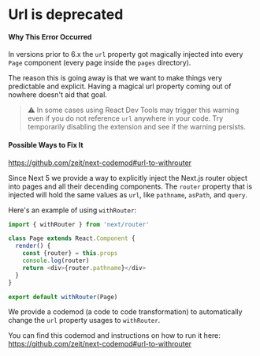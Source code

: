 # Url is deprecated

#### Why This Error Occurred

In versions prior to 6.x the `url` property got magically injected into every `Page` component (every page inside the `pages` directory).

The reason this is going away is that we want to make things very predictable and explicit. Having a magical url property coming out of nowhere doesn't aid that goal.

> ⚠️ In some cases using React Dev Tools may trigger this warning even if you do not reference `url` anywhere in your code. Try temporarily disabling the extension and see if the warning persists.

#### Possible Ways to Fix It

https://github.com/zeit/next-codemod#url-to-withrouter

Since Next 5 we provide a way to explicitly inject the Next.js router object into pages and all their decending components.
The `router` property that is injected will hold the same values as `url`, like `pathname`, `asPath`, and `query`.

Here's an example of using `withRouter`:

```js
import { withRouter } from 'next/router'

class Page extends React.Component {
  render() {
    const {router} = this.props
    console.log(router)
    return <div>{router.pathname}</div>
  }
}

export default withRouter(Page)
```

We provide a codemod (a code to code transformation) to automatically change the `url` property usages to `withRouter`.

You can find this codemod and instructions on how to run it here: https://github.com/zeit/next-codemod#url-to-withrouter

